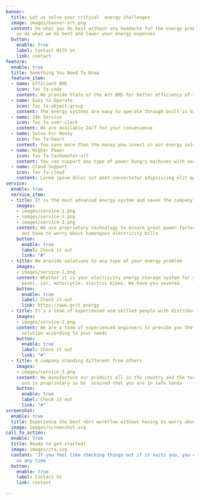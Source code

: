 ```yaml
---
banner:
  title: Let us solve your critical  energy challenges
  image: images/banner-art.png
  content: Do what you do best without any headache for the energy problem and let
    us do what we do best and lower your energy expenses
  button:
    enable: true
    label: Contact With Us
    link: contact
feature:
  enable: true
  title: Something You Need To Know
  feature_item:
  - name: Efficient BMS
    icon: fas fa-code
    content: We provide State of the Art BMS for better efficiency of the energy system
  - name: Easy to Operate
    icon: fas fa-object-group
    content: The energy systems are easy to operate through built-in display
  - name: 24h Service
    icon: fas fa-user-clock
    content: We are available 24/7 for your convenience
  - name: Value For Money
    icon: fas fa-heart
    content: You save more than the money you invest in our energy solution
  - name: Higher Power
    icon: fas fa-tachometer-alt
    content: You can support any type of power hungry machines with our battery packs
  - name: Cloud Support
    icon: fas fa-cloud
    content: Lorem ipsum dolor sit amet consectetur adipisicing elit quam nihil
service:
  enable: true
  service_item:
  - title: It is the most advanced energy system and saves the company energy expenses.
    images:
    - images/service-1.png
    - images/service-2.png
    - images/service-3.png
    content: We use proprietary technology to ensure great power factors so you do
      not have to worry about humongous electricity bills
    button:
      enable: true
      label: Check it out
      link: "#"
  - title: We provide solutions to any type of your energy problem
    images:
    - images/service-1.png
    content: Whether it is your electricity energy storage system for your home, solar
      panel, car, motorcycle, electric bikes, We have you covered
    button:
      enable: true
      label: Check it out
      link: https://www.grit.energy
  - title: It’s a team of experienced and skilled people with distributions
    images:
    - images/service-2.png
    content: We are a team of experienced engineers to provide you the best energy
      solution according to your needs
    button:
      enable: true
      label: Check it out
      link: "#"
  - title: A company standing different from others
    images:
    - images/service-3.png
    content: We manufacture our products all in the country and the technology we
      use is proprietary so be  assured that you are in safe hands
    button:
      enable: true
      label: Check it out
      link: "#"
screenshot:
  enable: true
  title: Experience the best <br> workflow without having to worry about energy
  image: images/screenshot.svg
call_to_action:
  enable: true
  title: Ready to get started?
  image: images/cta.svg
  content: 'If you feel like checking things out if it suits you, you can contact
    us any time '
  button:
    enable: true
    label: Contact Us
    link: contact

---
```

